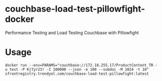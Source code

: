 # couchbase-load-test-pillowfight-docker

Performance Testing and Load Testing Couchbase with Pillowfight

# Usage

```script
docker run --env=PARAMS="couchbase://172.18.255.17/ProductContent_TR -u test -P KjTyr23! -I 100000 --json -e 100 --subdoc -M 1024 -t 10" sfrontregistry.trendyol.com/couchbase-load-test-pillowfight:latest
```

